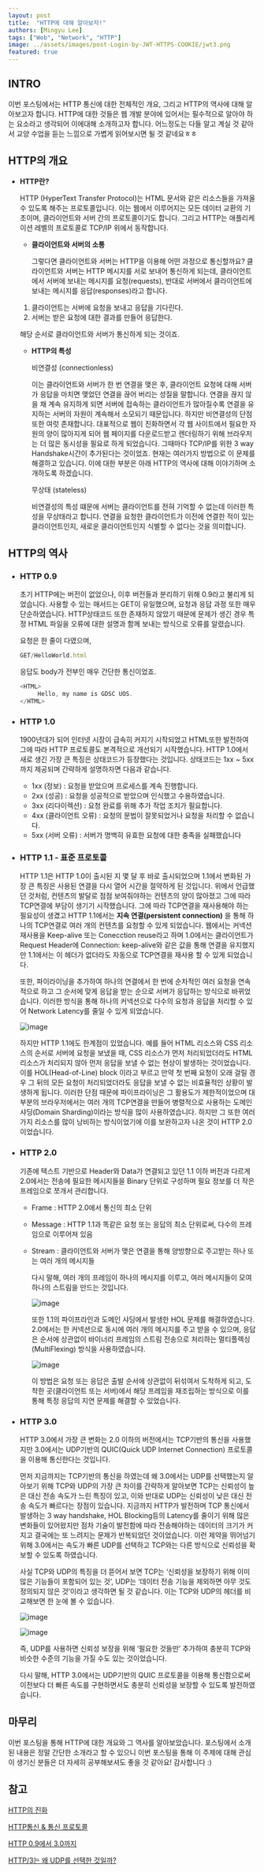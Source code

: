 ```yaml
---
layout: post
title:  "HTTP에 대해 알아보자!"
authors: [Mingyu Lee]
tags: ["Web", "Network", "HTTP"]
image: ../assets/images/post-Login-by-JWT-HTTPS-COOKIE/jwt3.png
featured: true
---
```


## INTRO

이번 포스팅에서는 HTTP 통신에 대한 전체적인 개요, 그리고 HTTP의 역사에 대해 알아보고자 합니다. HTTP에 대한 것들은 웹 개발 분야에 있어서는 필수적으로 알아야 하는 요소라고 생각되어 이에대해 소개하고자 합니다. 어느정도는 다들 알고 계실 것 같아서 교양 수업을 듣는 느낌으로 가볍게 읽어보시면 될 것 같네요ㅎㅎ

## HTTP의 개요

- **HTTP란?**

    HTTP (HyperText Transfer Protocol)는 HTML 문서와 같은 리소스들을 가져올 수 있도록 해주는 프로토콜입니다. 이는 웹에서 이루어지는 모든 데이터 교환의 기초이며, 클라이언트와 서버 간의 프로토콜이기도 합니다. 그리고 HTTP는 애플리케이션 레벨의 프로토콜로 TCP/IP 위에서 동작합니다.

  - **클라이언트와 서버의 소통**

    그렇다면 클라이언트와 서버는 HTTP을 이용해 어떤 과정으로 통신할까요? 클라이언트와 서버는 HTTP 메시지를 서로 보내어 통신하게 되는데, 클라이언트에서 서버에 보내는 메시지를 요청(requests), 반대로 서버에서 클라이언트에 보내는 메시지를 응답(responses)라고 합니다.

  1. 클라이언트는 서버에 요청을 보내고 응답을 기다린다.
  2. 서버는 받은 요청에 대한 결과를 만들어 응답한다.

  해당 순서로 클라이언트와 서버가 통신하게 되는 것이죠.

  - **HTTP의 특성**

    비연결성 (connectionless)

    이는 클라이언트와 서버가 한 번 연결을 맺은 후, 클라이언트 요청에 대해 서버가 응답을 마치면 맺었던 연결을 끊어 버리는 성질을 말합니다. 연결을 끊지 않을 채 계속 유지하게 되면 서버에 접속하는 클라이언트가 많아질수록 연결을 유지하는 서버의 자원이 계속해서 소모되기 때문입니다. 하지만 비연결성의 단점 또한 여럿 존재합니다. 대표적으로 웹이 진화하면서 각 웹 사이트에서 필요한 자원의 양이 많아지게 되어 웹 페이지를 다운로드받고 렌더링하기 위해 브라우저는 더 많은 동시성을 필요로 하게 되었습니다. 그때마다 TCP/IP를 위한 3 way Handshake시간이 추가된다는 것이었죠. 현재는 여러가지 방법으로 이 문제를 해결하고 있습니다. 이에 대한 부분은 아래 HTTP의 역사에 대해 이야기하며 소개하도록 하겠습니다.

    무상태 (stateless)

    비연결성의 특성 떄문에 서버는 클라이언트를 전혀 기억할 수 없는데 이러한 특성을 무상태라고 합니다. 연결을 요청한 클라이언트가 이전에 연결한 적이 있는 클라이언트인지, 새로운 클라이언트인지 식별할 수 없다는 것을 의미합니다.

## HTTP의 역사

- ### **HTTP 0.9**

    초기 HTTP에는 버전이 없었으나, 이후 버전들과 분리하기 위해 0.9라고 불리게 되었습니다. 사용할 수 있는 매서드는 GET이 유일했으며, 요청과 응답 과정 또한 매우 단순하였습니다. HTTP상태코드 또한 존재하지 않았기 때문에 문제가 생긴 경우 특정 HTML 파일을 오류에 대한 설명과 함께 보내는 방식으로 오류를 알렸습니다.

    요청은 한 줄이 다였으며,

    ```js
    GET/HelloWorld.html
    ```

    응답도 body가 전부인 매우 간단한 통신이었죠.

    ```js
    <HTML>
         Hello, my name is GDSC UOS.
    </HTML>
    ```

- ### **HTTP 1.0**

   1900년대가 되어 인터넷 시장이 급속히 커지기 시작되었고 HTML또한 발전하여 그에 따라 HTTP 프로토콜도 본격적으로 개선되기 시작했습니다. HTTP 1.0에서 새로 생긴 가장 큰 특징은 상태코드가 등장했다는 것입니다. 상태코드는 1xx ~ 5xx까지 제공되며 간략하게 설명하자면 다음과 같습니다.

  - 1xx (정보) : 요청을 받았으며 프로세스를 계속 진행합니다.
  - 2xx (성공) : 요청을 성공적으로 받았으며 인식했고 수용하였습니다.
  - 3xx (리다이렉션) : 요청 완료를 위해 추가 작업 조치가 필요합니다.
  - 4xx (클라이언트 오류) : 요청의 문법이 잘못되었거나 요청을 처리할 수 없습니다.
  - 5xx (서버 오류) : 서버가 명백히 유효한 요청에 대한 충족을 실패했습니다

- ### **HTTP 1.1 - 표준 프로토콜**

    HTTP 1.1은 HTTP 1.0이 출시된 지 몇 달 후 바로 출시되었으며 1.1에서 변화된 가장 큰 특징은 사용된 연결을 다시 열어 시간을 절약하게 된 것입니다. 위에서 언급했던 것처럼, 컨텐츠의 발달로 점점 보여줘야하는 컨텐츠의 양이 많아졌고 그에 따라 TCP연결에 부담이 생기기 시작했습니다. 그에 따라 TCP연결을 재사용해야 하는 필요성이 생겼고 HTTP 1.1에서는 **지속 연결(persistent connection)** 을 통해 하나의 TCP연결로 여러 개의 컨텐츠를 요청할 수 있게 되었습니다. 웹에서는 커넥션 재사용을 Keep-alive 또는 Conecction reuse라고 하며 1.0에서는 클라이언트가 Request Header에 Connection: keep-alive와 같은 값을 통해 연결을 유지했지만 1.1에서는 이 헤더가 없더라도 자동으로 TCP연결을 재사용 할 수 있게 되었습니다.

    또한, 파이라이닝을 추가하여 하나의 연결에서 한 번에 순차적인 여러 요청을 연속적으로 하고 그 순서에 맞게 응답을 받는 순으로 서버가 응답하는 방식으로 바뀌었습니다. 이러한 방식을 통해 하나의 커넥션으로 다수의 요청과 응답을 처리할 수 있어 Network Latency를 줄일 수 있게 되었습니다.

    ![image](../assets/images/post-HTTP/HTTP1.png)

    하지만 HTTP 1.1에도 한계점이 있었습니다. 예를 들어 HTML 리소스와 CSS 리소스의 순서로 서버에 요청을 보냈을 때, CSS 리소스가 먼저 처리되었더라도 HTML 리소스가 처리되지 않아 먼저 응답을 보낼 수 없는 현상이 발생하는 것이었습니다. 이를 HOL(Head-of-Line) block 이라고 부르고 만약 첫 번째 요청이 오래 걸릴 경우 그 뒤의 모든 요청이 처리되었더라도 응답을 보낼 수 없는 비효율적인 상황이 발생하게 됩니다. 이러한 단점 때문에 파이프라이닝은 그 활용도가 제한적이었으며 대부분의 브라우저에서는 여러 개의 TCP연결을 만들어 병렬적으로 사용하는 도메인 샤딩(Domain Sharding)이라는 방식을 많이 사용하였습니다. 하지만 그 또한 여러가지 리소스를 많이 낭비하는 방식이었기에 이를 보완하고자 나온 것이 HTTP 2.0이었습니다.

- ### **HTTP 2.0**

    기존에 텍스트 기반으로 Header와 Data가 연결되고 있던 1.1 이하 버전과 다르게 2.0에서는 전송에 필요한 메시지들을 Binary 단위로 구성하며 필요 정보를 더 작은프레임으로 쪼개서 관리합니다.

  - Frame : HTTP 2.0에서 통신의 최소 단위
  - Message : HTTP 1.1과 똑같은 요청 또는 응답의 최소 단위로써, 다수의 프레임으로 이루어져 있음
  - Stream : 클라이언트와 서버가 맺은 연결을 통해 양방향으로 주고받는 하나 또는 여러 개의 메시지들

    다시 말해, 여러 개의 프레임이 하나의 메시지를 이루고, 여러 메시지들이 모여 하나의 스트림을 만드는 것입니다.

    ![image](../assets/images/post-HTTP/HTTP2.png)

    또한 1.1의 파이프라인과 도메인 샤딩에서 발생한 HOL 문제를 해결하였습니다. 2.0에서는 한 커넥션으로 동시에 여러 개의 메시지를 주고 받을 수 있으며, 응답은 순서에 상관없이 바이너리 프레임의 스트림 전송으로 처리하는 멀티플렉싱 (MultiFlexing) 방식을 사용하였습니다.

    ![image](../assets/images/post-HTTP/HTTP3.png)

    이 방법은 요청 또는 응답은 출발 순서에 상관없이 뒤섞여서 도착하게 되고, 도착한 곳(클라이언트 또는 서버)에서 해당 프레임을 재조립하는 방식으로 이를 통해 특정 응답의 지연 문제를 해결할 수 있었습니다.

- ### **HTTP 3.0**

    HTTP 3.0에서 가장 큰 변화는 2.0 이하의 버전에서는 TCP기반의 통신을 사용했지만 3.0에서는 UDP기반의 QUIC(Quick UDP Internet Connection) 프로토콜을 이용해 통신한다는 것입니다.

    먼저 지금까지는 TCP기반의 통신을 하였는데 왜 3.0에서는 UDP를 선택했는지 알아보기 위해 TCP와 UDP의 가장 큰 차이를 간략하게 알아보면 TCP는 신뢰성이 높은 대신 전송 속도가 느린 특징이 있고, 이와 반대로 UDP는 신뢰성이 낮은 대신 전송 속도가 빠르다는 장점이 있습니다. 지금까지 HTTP가 발전하며 TCP 통신에서 발생하는 3 way handshake, HOL Blocking등의 Latency를 줄이기 위해 많은 변화들이 있어왔지만 점차 기술이 발전함에 따라 전송해야하는 데이터의 크기가 커지고 결국에는 또 느려지는 문제가 반복되었던 것이었습니다. 이런 제약을 뛰어넘기 위해 3.0에서는 속도가 빠른 UDP를 선택하고 TCP와는 다른 방식으로 신뢰성을 확보할 수 있도록 하였습니다.

    사실 TCP와 UDP의 특징을 더 뜯어서 보면 TCP는 ‘신뢰성을 보장하기 위해 이미 많은 기능들이 포함되어 있는 것’, UDP는 ‘데이터 전송 기능을 제외하면 아무 것도 정의되지 않은 것’이라고 생각하면 될 것 같습니다. 이는 TCP와 UDP의 헤더를 비교해보면 한 눈에 볼 수 있습니다.

    ![image](../assets/images/post-HTTP/HTTP4.png)

    ![image](../assets/images/post-HTTP/HTTP5.png)

    즉, UDP를 사용하면 신뢰성 보장을 위해 ‘필요한 것들만’ 추가하여 충분히 TCP와 비슷한 수준의 기능을 가질 수도 있는 것이었습니다.

    다시 말해, HTTP 3.0에서는 UDP기반의 QUIC 프로토콜을 이용해 통신함으로써 이전보다 더 빠른 속도를 구현하면서도 충분히 신뢰성을 보장할 수 있도록 발전하였습니다.

## 마무리

이번 포스팅을 통해 HTTP에 대한 개요와 그 역사를 알아보았습니다. 포스팅에서 소개된 내용은 정말 간단한 소개라고 할 수 있으니 이번 포스팅을 통해 이 주제에 대해 관심이 생기신 분들은 더 자세히 공부해보셔도 좋을 것 같아요! 감사합니다 :)

## 참고

[HTTP의 진화](https://developer.mozilla.org/ko/docs/Web/HTTP/Basics_of_HTTP/Evolution_of_HTTP)

[HTTP통신 & 통신 프로토콜](https://velog.io/@fnrkp089/HTTP통신-통신-프로토콜)

[HTTP 0.9에서 3.0까지](https://velog.io/@seeker1207/HTTP-0.9에서-HTTP-3.0까지)

[HTTP/3는 왜 UDP를 선택한 것일까?](https://evan-moon.github.io/2019/10/08/what-is-http3/)
